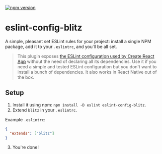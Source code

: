 [![npm version](https://badge.fury.io/js/eslint-config-blitz.svg)](https://badge.fury.io/js/eslint-config-blitz)

# eslint-config-blitz

A simple, pleasant set ESLint rules for your project: install a single NPM package, add it to your `.eslintrc`, and you'll be all set.

> This plugin exposes [the ESLint configuration used by Create React App](https://github.com/facebook/create-react-app/tree/master/packages/eslint-config-react-app) without the need of declaring all its dependencies.
> Use it if you need a simple and tested ESLint configuration but you don't want to install a bunch of dependencies.
> It also works in React Native out of the box.

## Setup

1. Install it using npm: `npm install -D eslint eslint-config-blitz`.
2. Extend `blitz` in your `.eslintrc`.

Example `.eslintrc`:

```json
{
  "extends": ["blitz"]
}
```

3. You're done!
